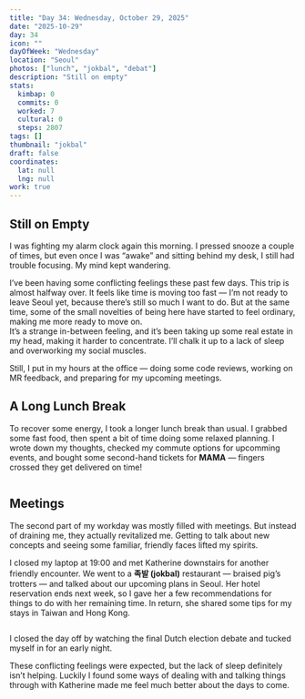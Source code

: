 ```yaml
---
title: "Day 34: Wednesday, October 29, 2025"
date: "2025-10-29"
day: 34
icon: ""
dayOfWeek: "Wednesday"
location: "Seoul"
photos: ["lunch", "jokbal", "debat"]
description: "Still on empty"
stats:
  kimbap: 0
  commits: 0
  worked: 7
  cultural: 0
  steps: 2807
tags: []
thumbnail: "jokbal"
draft: false
coordinates:
  lat: null
  lng: null
work: true
---
```


## Still on Empty

I was fighting my alarm clock again this morning. I pressed snooze a couple of times, but even once I was “awake” and sitting behind my desk, I still had trouble focusing. My mind kept wandering.

I’ve been having some conflicting feelings these past few days. This trip is almost halfway over. It feels like time is moving too fast — I’m not ready to leave Seoul yet, because there’s still so much I want to do. But at the same time, some of the small novelties of being here have started to feel ordinary, making me more ready to move on.  
It’s a strange in-between feeling, and it’s been taking up some real estate in my head, making it harder to concentrate. I’ll chalk it up to a lack of sleep and overworking my social muscles.

Still, I put in my hours at the office — doing some code reviews, working on MR feedback, and preparing for my upcoming meetings.

## A Long Lunch Break

To recover some energy, I took a longer lunch break than usual. I grabbed some fast food, then spent a bit of time doing some relaxed planning. I wrote down my thoughts, checked my commute options for upcomming events, and bought some second-hand tickets for **MAMA** — fingers crossed they get delivered on time!

<Img lunch desc="I’m getting a little tired of eating only kimbaps for lunch, but this might not be the best alternative">

## Meetings

The second part of my workday was mostly filled with meetings. But instead of draining me, they actually revitalized me. Getting to talk about new concepts and seeing some familiar, friendly faces lifted my spirits.

I closed my laptop at 19:00 and met Katherine downstairs for another friendly encounter. We went to a **족발 (jokbal)** restaurant — braised pig’s trotters — and talked about our upcoming plans in Seoul. Her hotel reservation ends next week, so I gave her a few recommendations for things to do with her remaining time. In return, she shared some tips for my stays in Taiwan and Hong Kong.

<Img jokbal desc="This stuff is so good!">

I closed the day off by watching the final Dutch election debate and tucked myself in for an early night.

These conflicting feelings were expected, but the lack of sleep definitely isn’t helping. Luckily I found some ways of dealing with and talking things through with Katherine made me feel much better about the days to come.